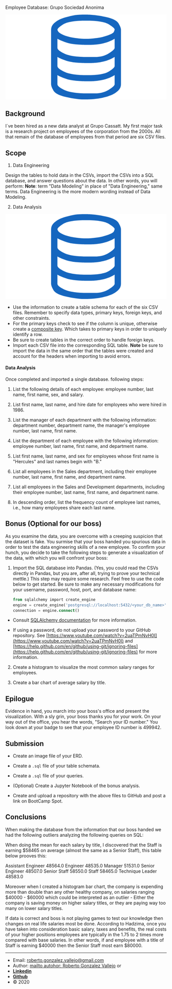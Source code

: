 Employee Database: Grupo Sociedad Anonima

![sql.png](sql.png)

## Background

I´ve been hired as a new data analyst at Grupo Cassatt. My first major task is a research project on employees of the corporation from the 2000s. All that remain of the database of employees from that period are six CSV files.

## Scope

1. Data Engineering

Design the tables to hold data in the CSVs, import the CSVs into a SQL database, and answer questions about the data. In other words, you will perform:
**Note**: term "Data Modeling" in place of "Data Engineering," same terms. Data Engineering is the more modern wording instead of Data Modeling.

2. Data Analysis

![EDR.png](sql.png)

  * Use the information to create a table schema for each of the six CSV files. Remember to specify data types, primary keys, foreign keys, and other constraints.
  * For the primary keys check to see if the column is unique, otherwise create a [composite key](https://en.wikipedia.org/wiki/Compound_key). Which takes to primary keys in order to uniquely identify a row.
  * Be sure to create tables in the correct order to handle foreign keys.
  * Import each CSV file into the corresponding SQL table. 
 **Note** be sure to import the data in the same order that the tables were created and account for the headers when importing to avoid errors.

#### Data Analysis

Once completed and imported a single database. following steps:

1. List the following details of each employee: employee number, last name, first name, sex, and salary.

2. List first name, last name, and hire date for employees who were hired in 1986.

3. List the manager of each department with the following information: department number, department name, the manager's employee number, last name, first name.

4. List the department of each employee with the following information: employee number, last name, first name, and department name.

5. List first name, last name, and sex for employees whose first name is "Hercules" and last names begin with "B."

6. List all employees in the Sales department, including their employee number, last name, first name, and department name.

7. List all employees in the Sales and Development departments, including their employee number, last name, first name, and department name.

8. In descending order, list the frequency count of employee last names, i.e., how many employees share each last name.

## Bonus (Optional for our boss)

As you examine the data, you are overcome with a creeping suspicion that the dataset is fake. You surmise that your boss handed you spurious data in order to test the data engineering skills of a new employee. To confirm your hunch, you decide to take the following steps to generate a visualization of the data, with which you will confront your boss:

1. Import the SQL database into Pandas. (Yes, you could read the CSVs directly in Pandas, but you are, after all, trying to prove your technical mettle.) This step may require some research. Feel free to use the code below to get started. Be sure to make any necessary modifications for your username, password, host, port, and database name:

   ```sql
   from sqlalchemy import create_engine
   engine = create_engine('postgresql://localhost:5432/<your_db_name>')
   connection = engine.connect()
   ```

* Consult [SQLAlchemy documentation](https://docs.sqlalchemy.org/en/latest/core/engines.html#postgresql) for more information.

* If using a password, do not upload your password to your GitHub repository. See [https://www.youtube.com/watch?v=2uaTPmNvH0I](https://www.youtube.com/watch?v=2uaTPmNvH0I) and [https://help.github.com/en/github/using-git/ignoring-files](https://help.github.com/en/github/using-git/ignoring-files) for more information.

2. Create a histogram to visualize the most common salary ranges for employees.

3. Create a bar chart of average salary by title.

## Epilogue

Evidence in hand, you march into your boss's office and present the visualization. With a sly grin, your boss thanks you for your work. On your way out of the office, you hear the words, "Search your ID number." You look down at your badge to see that your employee ID number is 499942.

## Submission

* Create an image file of your ERD.

* Create a `.sql` file of your table schemata.

* Create a `.sql` file of your queries.

* (Optional) Create a Jupyter Notebook of the bonus analysis.

* Create and upload a repository with the above files to GitHub and post a link on BootCamp Spot.

## Conclusions

When making the database from the information that our boss handed we had the following outliers analyzing the following queries on SQL:

When doing the mean for each salary by title, I discovered that the Staff is earning $58465 on average (almost the same as a Senior Staff), this table below prooves this:
<p class="text-cente">Assistant Engineer 48564.0 Engineer 48535.0 Manager 51531.0 Senior Engineer 48507.0 Senior Staff 58550.0 Staff 58465.0 Technique Leader 48583.0</p>

Moreover when I created a histogram bar chart, the company is expending more than double than any other healthy company, on salaries ranging $40000 - $60000 which could be interpreted as an outlier - Either the company is saving money on higher salary titles, or they are paying way too many on lower salary titles.

If data is correct and boss is not playing games to test our knowledge then changes on real life salaries most be done. According to Hadzima, once you have taken into consideration basic salary, taxes and benefits, the real costs of your higher positions employees are typically in the 1.75 to 2 times more compared with base salaries. In other words, if and employee with a title of Staff is earning $40000 then the Senior Staff most earn $80000.

_______________________________________________
- Email: <roberto.gonzalez.vallejo@gmail.com>
- Author: [mailto autohor: Roberto Gonzalez Vallejo](mailto:roberto.gonzalez.vallejo@gmail.com) or 
- [**Linkedin**](https://www.linkedin.com/in/roberto-gonzalez-vallejo-6ba894144/)
- [**Github**](https://github.com/roberto-g-v)
- © 2020
